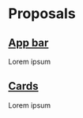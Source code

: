 # Proposals

## [App bar](app-bar/proposal.md)

Lorem ipsum

## [Cards](cards/proposal.md)

Lorem ipsum
